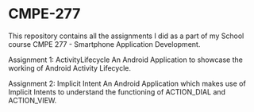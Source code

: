 # CMPE-277
This repository contains all the assignments I did as a part of my School course CMPE 277 - Smartphone Application Development.

Assignment 1: ActivityLifecycle
An Android Application to showcase the working of Android Activity Lifecycle.

Assignment 2: Implicit Intent
An Android Application which makes use of Implicit Intents to understand the functioning of ACTION_DIAL and ACTION_VIEW.
